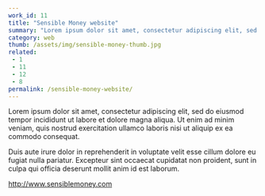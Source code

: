 ```yaml
---
work_id: 11
title: "Sensible Money website"
summary: "Lorem ipsum dolor sit amet, consectetur adipiscing elit, sed do eiusmod tempor incididunt ut labore et dolore magna aliqua. Ut enim ad minim veniam, quis nostrud exercitation"
category: web
thumb: /assets/img/sensible-money-thumb.jpg
related:
 - 1
 - 11
 - 12
 - 8
permalink: /sensible-money-website/
---
```

<div class="fukol-grid">
  <div class="work__desc">
    <p>Lorem ipsum dolor sit amet, consectetur adipiscing elit, sed do eiusmod tempor incididunt ut labore et dolore magna aliqua. Ut enim ad minim veniam, quis nostrud exercitation ullamco laboris nisi ut aliquip ex ea commodo consequat.</p>
    <p>Duis aute irure dolor in reprehenderit in voluptate velit esse cillum dolore eu fugiat nulla pariatur. Excepteur sint occaecat cupidatat non proident, sunt in culpa qui officia deserunt mollit anim id est laborum.</p>
    <a href="http://www.sensiblemoney.com" title="">http://www.sensiblemoney.com</a>
  </div>
  <div class="work__sample">
    <img src="/assets/img/sensible-money-website.jpg" alt="">
  </div>
</div>

